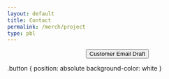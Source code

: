 ```yaml
---
layout: default
title: Contact
permalink: /merch/project
type: pbl
---
```



<button type="button" class="btn btn-primary" style="display:block; margin: 0 auto;" onclick="alert('Hello __(customer name here)__!\n \nThank you so much for your order! Please come to the student store at lunch to pick up your new swaggy merchandise!\n \nSincerely,\n__Merch Andise__(commissioner name)\nDel Norte ASB\n Merchandise Commmissioner')">
    Customer Email Draft
  </button>
  
.button {
  position: absolute
  background-color: white
  }